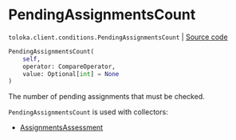 # PendingAssignmentsCount
`toloka.client.conditions.PendingAssignmentsCount` | [Source code](https://github.com/Toloka/toloka-kit/blob/v1.2.0.post1/src/client/conditions.py#L242)

```python
PendingAssignmentsCount(
    self,
    operator: CompareOperator,
    value: Optional[int] = None
)
```

The number of pending assignments that must be checked.


`PendingAssignmentsCount` is used with collectors:
- [AssignmentsAssessment](toloka.client.collectors.AssignmentsAssessment.md)

